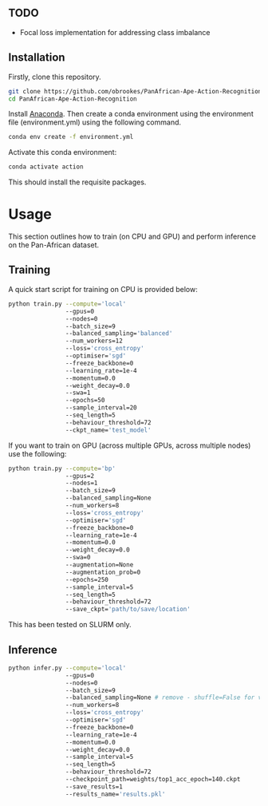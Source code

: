 ## TODO

- Focal loss implementation for addressing class imbalance

## Installation

Firstly, clone this repository.

```bash
git clone https://github.com/obrookes/PanAfrican-Ape-Action-Recognition.git
cd PanAfrican-Ape-Action-Recognition
```

Install [Anaconda](https://docs.conda.io/en/latest/miniconda.html). Then create a conda environment using the environment file (environment.yml) using the following command.

```bash
conda env create -f environment.yml
```

Activate this conda environment:

```bash
conda activate action
```

This should install the requisite packages.


# Usage

This section outlines how to train (on CPU and GPU) and perform inference on the Pan-African dataset. 

## Training

A quick start script for training on CPU is provided below:

```bash
python train.py --compute='local'
                --gpus=0
                --nodes=0
                --batch_size=9
                --balanced_sampling='balanced'
                --num_workers=12
                --loss='cross_entropy'
                --optimiser='sgd'
                --freeze_backbone=0
                --learning_rate=1e-4
                --momentum=0.0
                --weight_decay=0.0
                --swa=1
                --epochs=50
                --sample_interval=20
                --seq_length=5
                --behaviour_threshold=72
                --ckpt_name='test_model'
```

If you want to train on GPU (across multiple GPUs, across multiple nodes) use the following:

```bash
python train.py --compute='bp'
                --gpus=2 
                --nodes=1 
                --batch_size=9 
                --balanced_sampling=None 
                --num_workers=8 
                --loss='cross_entropy' 
                --optimiser='sgd' 
                --freeze_backbone=0 
                --learning_rate=1e-4 
                --momentum=0.0 
                --weight_decay=0.0 
                --swa=0 
                --augmentation=None 
                --augmentation_prob=0 
                --epochs=250 
                --sample_interval=5 
                --seq_length=5 
                --behaviour_threshold=72 
                --save_ckpt='path/to/save/location'
```

This has been tested on SLURM only.

## Inference

```bash
python infer.py --compute='local' 
                --gpus=0 
                --nodes=0   
                --batch_size=9 
                --balanced_sampling=None # remove - shuffle=False for validation
                --num_workers=8 
                --loss='cross_entropy' 
                --optimiser='sgd' 
                --freeze_backbone=0 
                --learning_rate=1e-4 
                --momentum=0.0 
                --weight_decay=0.0 
                --sample_interval=5 
                --seq_length=5 
                --behaviour_threshold=72 
                --checkpoint_path=weights/top1_acc_epoch=140.ckpt 
                --save_results=1 
                --results_name='results.pkl'
```
